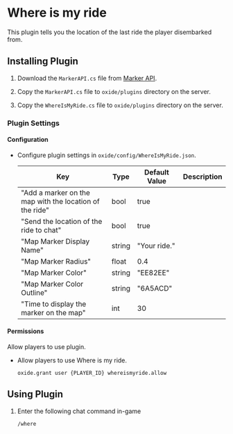 # Where is my ride

This plugin tells you the location of the last ride the player disembarked from.

## Installing Plugin

1. Download the `MarkerAPI.cs` file from [Marker API](https://codefling.com/plugins/marker-api?tab=details).

1. Copy the `MarkerAPI.cs` file to `oxide/plugins` directory on the server.

1. Copy the `WhereIsMyRide.cs` file to `oxide/plugins` directory on the server.

### Plugin Settings

#### Configuration

- Configure plugin settings in `oxide/config/WhereIsMyRide.json`.

    | Key | Type | Default Value  | Description |
    | --- | --- | --- | --- |
    | "Add a marker on the map with the location of the ride" | bool | true |  |
    | "Send the location of the ride to chat" | bool | true |  |
    | "Map Marker Display Name" | string | "Your ride." |  |
    | "Map Marker Radius" | float | 0.4 |  |
    | "Map Marker Color" | string | "EE82EE" |  |
    | "Map Marker Color Outline" | string | "6A5ACD" |  |
    | "Time to display the marker on the map" | int | 30 |  |

#### Permissions

Allow players to use plugin.

- Allow players to use Where is my ride.
    ```
    oxide.grant user {PLAYER_ID} whereismyride.allow
    ```

## Using Plugin

1. Enter the following chat command in-game

    ```
    /where
    ```
